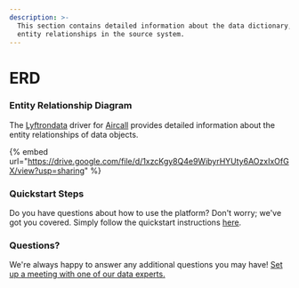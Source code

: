 ```yaml
---
description: >-
  This section contains detailed information about the data dictionary, and
  entity relationships in the source system.
---
```


# ERD

### Entity Relationship Diagram

The [Lyftrondata](https://www.lyftrondata.com/) driver for [Aircall](https://www.lyftrondata.com/integration/business-analytics/linkedin-plugin//) provides detailed information about the entity relationships of data objects.

{% embed url="https://drive.google.com/file/d/1xzcKgy8Q4e9WibyrHYUty6AOzxIxOfGX/view?usp=sharing" %}
### Quickstart Steps

Do you have questions about how to use the platform? Don't worry; we've got you covered. Simply follow the quickstart instructions [here](../../../../quickstart-steps.md).

### Questions? <a href="#questions" id="questions"></a>

We're always happy to answer any additional questions you may have! [Set up a meeting with one of our data experts.](https://www.lyftrondata.com/book-a-meeting/)

